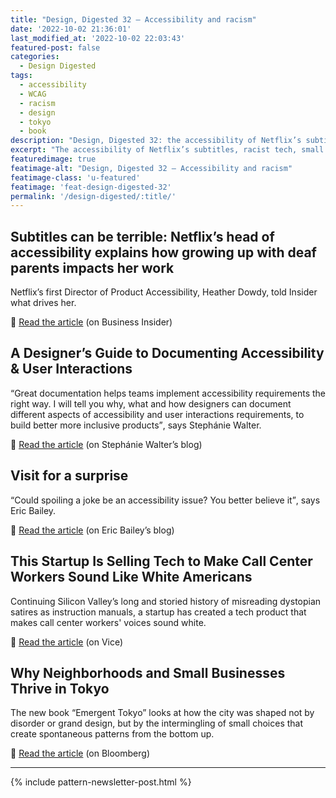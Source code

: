 ```yaml
---
title: "Design, Digested 32 – Accessibility and racism"
date: '2022-10-02 21:36:01'
last_modified_at: '2022-10-02 22:03:43'
featured-post: false
categories:
  - Design Digested
tags:
  - accessibility
  - WCAG
  - racism
  - design
  - tokyo
  - book
description: "Design, Digested 32: the accessibility of Netflix’s subtitles, racist tech and small businesses in Tokyo."
excerpt: "The accessibility of Netflix’s subtitles, racist tech, small businesses in Tokyo and more."
featuredimage: true
featimage-alt: "Design, Digested 32 – Accessibility and racism"
featimage-class: 'u-featured'
featimage: 'feat-design-digested-32'
permalink: '/design-digested/:title/'
---
```

## Subtitles can be terrible: Netflix’s head of accessibility explains how growing up with deaf parents impacts her work

Netflix’s first Director of Product Accessibility, Heather Dowdy, told Insider what drives her.

🔗 [Read the article](https://www.businessinsider.com/netflix-accessibility-head-on-growing-up-with-deaf-parents-2022-9) (on Business Insider)

## A Designer’s Guide to Documenting Accessibility & User Interactions

<q>Great documentation helps teams implement accessibility requirements the right way. I will tell you why, what and how designers can document different aspects of accessibility and user interactions requirements, to build better more inclusive products</q>, says Steph&aacute;nie Walter.

🔗 [Read the article](https://stephaniewalter.design/blog/a-designers-guide-to-documenting-accessibility-user-interactions/) (on Steph&aacute;nie Walter’s blog)

## Visit for a surprise

<q>Could spoiling a joke be an accessibility issue? You better believe it</q>, says Eric Bailey.

🔗 [Read the article](https://ericwbailey.website/published/visit-for-a-surprise/) (on Eric Bailey’s blog)

## This Startup Is Selling Tech to Make Call Center Workers Sound Like White Americans

Continuing Silicon Valley’s long and storied history of misreading dystopian satires as instruction manuals, a startup has created a tech product that makes call center workers' voices sound white.

🔗 [Read the article](https://www.vice.com/en/article/akek7g/this-startup-is-selling-tech-to-make-call-center-workers-sound-like-white-americans) (on Vice)

## Why Neighborhoods and Small Businesses Thrive in Tokyo

The new book “Emergent Tokyo” looks at how the city was shaped not by disorder or grand design, but by the intermingling of small choices that create spontaneous patterns from the bottom up.

🔗 [Read the article](https://www.bloomberg.com/news/articles/2022-07-21/tokyo-s-urban-planning-secrets-revealed-in-new-book) (on Bloomberg)

---

{% include pattern-newsletter-post.html %}